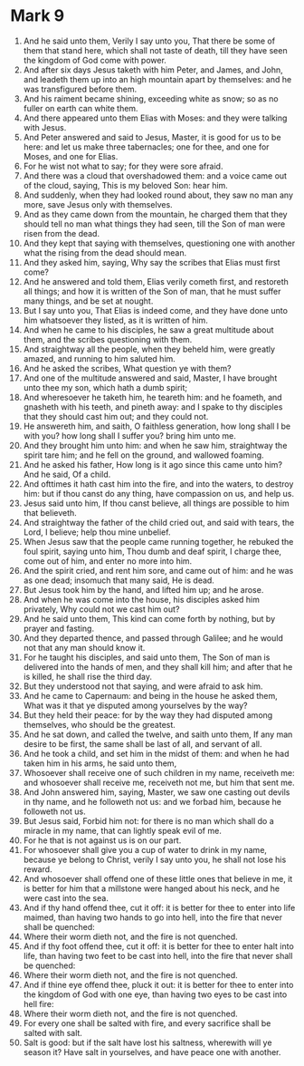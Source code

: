 ﻿# Mark 9
1. And he said unto them, Verily I say unto you, That there be some of them that stand here, which shall not taste of death, till they have seen the kingdom of God come with power. 
2.  And after six days Jesus taketh with him Peter, and James, and John, and leadeth them up into an high mountain apart by themselves: and he was transfigured before them. 
3. And his raiment became shining, exceeding white as snow; so as no fuller on earth can white them. 
4. And there appeared unto them Elias with Moses: and they were talking with Jesus. 
5. And Peter answered and said to Jesus, Master, it is good for us to be here: and let us make three tabernacles; one for thee, and one for Moses, and one for Elias. 
6. For he wist not what to say; for they were sore afraid. 
7. And there was a cloud that overshadowed them: and a voice came out of the cloud, saying, This is my beloved Son: hear him. 
8. And suddenly, when they had looked round about, they saw no man any more, save Jesus only with themselves. 
9. And as they came down from the mountain, he charged them that they should tell no man what things they had seen, till the Son of man were risen from the dead. 
10. And they kept that saying with themselves, questioning one with another what the rising from the dead should mean. 
11.  And they asked him, saying, Why say the scribes that Elias must first come? 
12. And he answered and told them, Elias verily cometh first, and restoreth all things; and how it is written of the Son of man, that he must suffer many things, and be set at nought. 
13. But I say unto you, That Elias is indeed come, and they have done unto him whatsoever they listed, as it is written of him. 
14.  And when he came to his disciples, he saw a great multitude about them, and the scribes questioning with them. 
15. And straightway all the people, when they beheld him, were greatly amazed, and running to him saluted him. 
16. And he asked the scribes, What question ye with them? 
17. And one of the multitude answered and said, Master, I have brought unto thee my son, which hath a dumb spirit; 
18. And wheresoever he taketh him, he teareth him: and he foameth, and gnasheth with his teeth, and pineth away: and I spake to thy disciples that they should cast him out; and they could not. 
19. He answereth him, and saith, O faithless generation, how long shall I be with you? how long shall I suffer you? bring him unto me. 
20. And they brought him unto him: and when he saw him, straightway the spirit tare him; and he fell on the ground, and wallowed foaming. 
21. And he asked his father, How long is it ago since this came unto him? And he said, Of a child. 
22. And ofttimes it hath cast him into the fire, and into the waters, to destroy him: but if thou canst do any thing, have compassion on us, and help us. 
23. Jesus said unto him, If thou canst believe, all things are possible to him that believeth. 
24. And straightway the father of the child cried out, and said with tears, the Lord, I believe; help thou mine unbelief. 
25. When Jesus saw that the people came running together, he rebuked the foul spirit, saying unto him, Thou dumb and deaf spirit, I charge thee, come out of him, and enter no more into him. 
26. And the spirit cried, and rent him sore, and came out of him: and he was as one dead; insomuch that many said, He is dead. 
27. But Jesus took him by the hand, and lifted him up; and he arose. 
28. And when he was come into the house, his disciples asked him privately, Why could not we cast him out? 
29. And he said unto them, This kind can come forth by nothing, but by prayer and fasting. 
30.  And they departed thence, and passed through Galilee; and he would not that any man should know it. 
31. For he taught his disciples, and said unto them, The Son of man is delivered into the hands of men, and they shall kill him; and after that he is killed, he shall rise the third day. 
32. But they understood not that saying, and were afraid to ask him. 
33.  And he came to Capernaum: and being in the house he asked them, What was it that ye disputed among yourselves by the way? 
34. But they held their peace: for by the way they had disputed among themselves, who should be the greatest. 
35. And he sat down, and called the twelve, and saith unto them, If any man desire to be first, the same shall be last of all, and servant of all. 
36. And he took a child, and set him in the midst of them: and when he had taken him in his arms, he said unto them, 
37. Whosoever shall receive one of such children in my name, receiveth me: and whosoever shall receive me, receiveth not me, but him that sent me. 
38.  And John answered him, saying, Master, we saw one casting out devils in thy name, and he followeth not us: and we forbad him, because he followeth not us. 
39. But Jesus said, Forbid him not: for there is no man which shall do a miracle in my name, that can lightly speak evil of me. 
40. For he that is not against us is on our part. 
41. For whosoever shall give you a cup of water to drink in my name, because ye belong to Christ, verily I say unto you, he shall not lose his reward. 
42. And whosoever shall offend one of these little ones that believe in me, it is better for him that a millstone were hanged about his neck, and he were cast into the sea. 
43. And if thy hand offend thee, cut it off: it is better for thee to enter into life maimed, than having two hands to go into hell, into the fire that never shall be quenched: 
44. Where their worm dieth not, and the fire is not quenched. 
45. And if thy foot offend thee, cut it off: it is better for thee to enter halt into life, than having two feet to be cast into hell, into the fire that never shall be quenched: 
46. Where their worm dieth not, and the fire is not quenched. 
47. And if thine eye offend thee, pluck it out: it is better for thee to enter into the kingdom of God with one eye, than having two eyes to be cast into hell fire: 
48. Where their worm dieth not, and the fire is not quenched. 
49. For every one shall be salted with fire, and every sacrifice shall be salted with salt. 
50. Salt is good: but if the salt have lost his saltness, wherewith will ye season it? Have salt in yourselves, and have peace one with another. 

